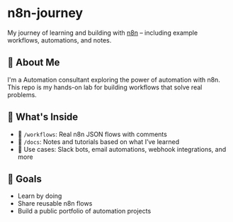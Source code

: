 # n8n-journey

 My journey of learning and building with [n8n](https://n8n.io) – including example workflows, automations, and notes.

## 📌 About Me

I'm a Automation consultant exploring the power of automation with n8n. This repo is my hands-on lab for building workflows that solve real problems.

## 🔧 What's Inside

- 📁 `/workflows`: Real n8n JSON flows with comments
- 📁 `/docs`: Notes and tutorials based on what I’ve learned
- 🎯 Use cases: Slack bots, email automations, webhook integrations, and more

## 🧠 Goals

- Learn by doing
- Share reusable n8n flows
- Build a public portfolio of automation projects
